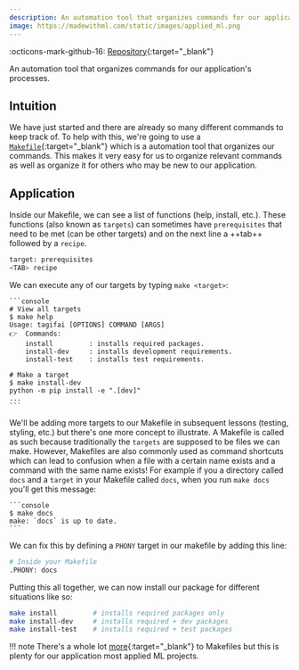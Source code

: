 ```yaml
---
description: An automation tool that organizes commands for our application's processes.
image: https://madewithml.com/static/images/applied_ml.png
---
```


:octicons-mark-github-16: [Repository](https://github.com/GokuMohandas/applied-ml){:target="_blank"}

An automation tool that organizes commands for our application's processes.

## Intuition

We have just started and there are already so many different commands to keep track of. To help with this, we're going to use a [`Makefile`](https://opensource.com/article/18/8/what-how-makefile){:target="_blank"} which is a automation tool that organizes our commands. This makes it very easy for us to organize relevant commands as well as organize it for others who may be new to our application.

## Application

Inside our Makefile, we can see a list of functions (help, install, etc.). These functions (also known as `targets`) can sometimes have `prerequisites` that need to be met (can be other targets) and on the next line a ++tab++ followed by a `recipe`.

```bash
target: prerequisites
<TAB> recipe
```

We can execute any of our targets by typing `make <target>`:

<div class="animated-code">

    ```console
    # View all targets
    $ make help
    Usage: tagifai [OPTIONS] COMMAND [ARGS]
    👉  Commands:
        install         : installs required packages.
        install-dev     : installs development requirements.
        install-test    : installs test requirements.

    # Make a target
    $ make install-dev
    python -m pip install -e ".[dev]"
    ...
    ```

</div>
<script src="../../../static/js/termynal.js"></script>

We'll be adding more targets to our Makefile in subsequent lessons (testing, styling, etc.) but there's one more concept to illustrate. A Makefile is called as such because traditionally the `targets` are supposed to be files we can make. However, Makefiles are also commonly used as command shortcuts which can lead to confusion when a file with a certain name exists and a command with the same name exists! For example if you a directory called `docs` and a `target` in your Makefile called `docs`, when you run `make docs` you'll get this message:

<div class="animated-code">

    ```console
    $ make docs
    make: `docs` is up to date.
    ```

</div>

We can fix this by defining a `PHONY` target in our makefile by adding this line:
```bash
# Inside your Makefile
.PHONY: docs
```

Putting this all together, we can now install our package for different situations like so:
```bash
make install         # installs required packages only
make install-dev     # installs required + dev packages
make install-test    # installs required + test packages
```

!!! note
    There's a whole lot [more](https://www.gnu.org/software/make/manual/make.html){:target="_blank"} to Makefiles but this is plenty for our application most applied ML projects.